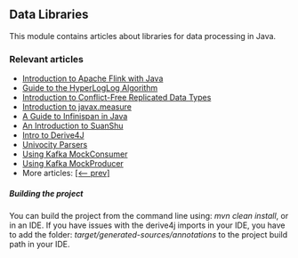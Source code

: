 ## Data Libraries

This module contains articles about libraries for data processing in Java.

### Relevant articles
- [Introduction to Apache Flink with Java](https://www.baeldung.com/apache-flink)
- [Guide to the HyperLogLog Algorithm](https://www.baeldung.com/java-hyperloglog)
- [Introduction to Conflict-Free Replicated Data Types](https://www.baeldung.com/java-conflict-free-replicated-data-types)
- [Introduction to javax.measure](https://www.baeldung.com/javax-measure)
- [A Guide to Infinispan in Java](https://www.baeldung.com/infinispan)
- [An Introduction to SuanShu](https://www.baeldung.com/suanshu)
- [Intro to Derive4J](https://www.baeldung.com/derive4j)
- [Univocity Parsers](https://www.baeldung.com/java-univocity-parsers)
- [Using Kafka MockConsumer](https://www.baeldung.com/kafka-mockconsumer)
- [Using Kafka MockProducer](https://www.baeldung.com/kafka-mockproducer)
- More articles: [[<-- prev]](/../libraries-data)

##### Building the project
You can build the project from the command line using: *mvn clean install*, or in an IDE. If you have issues with the derive4j imports in your IDE, you have to add the folder: *target/generated-sources/annotations* to the project build path in your IDE. 
